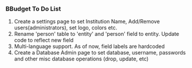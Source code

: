 <h3>BBudget To Do List </h3>

1) Create a settings page to set Institution Name, Add/Remove users(administrators), set logo, colors etc.
2) Rename 'person' table to 'entity' and 'person' field to entity. Update code to reflect new field
3) Multi-language support. As of now, field labels are hardcoded 
4) Create a Database Admin page to set database, username, passwords and other misc database operations (drop, update, etc)


